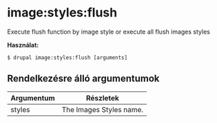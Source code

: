 # image:styles:flush
Execute flush function by image style or execute all flush images styles

**Használat:**
```
$ drupal image:styles:flush [arguments]
```

## Rendelkezésre álló argumentumok
Argumentum | Részletek
---------|-------------
styles | The Images Styles name.
